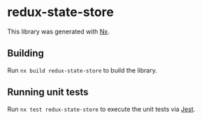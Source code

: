 # redux-state-store

This library was generated with [Nx](https://nx.dev).

## Building

Run `nx build redux-state-store` to build the library.

## Running unit tests

Run `nx test redux-state-store` to execute the unit tests via [Jest](https://jestjs.io).
